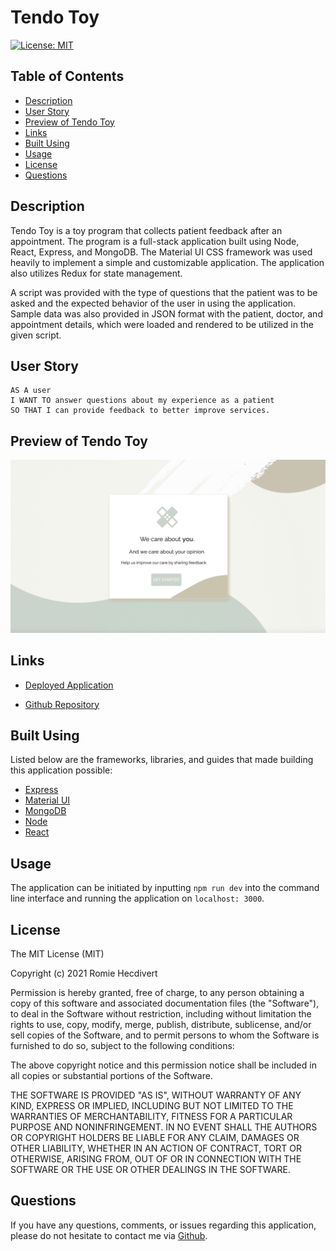 # Tendo Toy

[![License: MIT](https://img.shields.io/badge/License-MIT-yellow.svg)](https://opensource.org/licenses/MIT)

## Table of Contents

- [Description](#description)
- [User Story](#user-story)
- [Preview of Tendo Toy](#preview-of-tendo-toy)
- [Links](#links)
- [Built Using](#built-using)
- [Usage](#usage)
- [License](#license)
- [Questions](#questions)

## Description

Tendo Toy is a toy program that collects patient feedback after an appointment. The program is a full-stack application built using Node, React, Express, and MongoDB. The Material UI CSS framework was used heavily to implement a simple and customizable application. The application also utilizes Redux for state management.

A script was provided with the type of questions that the patient was to be asked and the expected behavior of the user in using the application. Sample data was also provided in JSON format with the patient, doctor, and appointment details, which were loaded and rendered to be utilized in the given script.

## User Story

```
AS A user
I WANT TO answer questions about my experience as a patient
SO THAT I can provide feedback to better improve services.
```

## Preview of Tendo Toy

![Tendo Toy Landing Page](assets/images/tendoToyLandingPage.png)

## Links

- [Deployed Application](https://tendo-toy.herokuapp.com)

- [Github Repository](https://github.com/rh9891/TendoToy)

## Built Using

Listed below are the frameworks, libraries, and guides that made building this application possible:

- [Express](https://expressjs.com/)
- [Material UI](https://mui.com/)
- [MongoDB](https://www.mongodb.com/what-is-mongodb)
- [Node](https://nodejs.org/en/about/)
- [React](https://reactjs.org/docs/getting-started.html)

## Usage

The application can be initiated by inputting `npm run dev` into the command line interface and running the application on `localhost: 3000`.

## License

The MIT License (MIT)

Copyright (c) 2021 Romie Hecdivert

Permission is hereby granted, free of charge, to any person obtaining a copy of this software and associated documentation files (the "Software"), to deal in the Software without restriction, including without limitation the rights to use, copy, modify, merge, publish, distribute, sublicense, and/or sell copies of the Software, and to permit persons to whom the Software is furnished to do so, subject to the following conditions:

The above copyright notice and this permission notice shall be included in all copies or substantial portions of the Software.

THE SOFTWARE IS PROVIDED "AS IS", WITHOUT WARRANTY OF ANY KIND, EXPRESS OR IMPLIED, INCLUDING BUT NOT LIMITED TO THE WARRANTIES OF MERCHANTABILITY, FITNESS FOR A PARTICULAR PURPOSE AND NONINFRINGEMENT. IN NO EVENT SHALL THE AUTHORS OR COPYRIGHT HOLDERS BE LIABLE FOR ANY CLAIM, DAMAGES OR OTHER LIABILITY, WHETHER IN AN ACTION OF CONTRACT, TORT OR OTHERWISE, ARISING FROM, OUT OF OR IN CONNECTION WITH THE SOFTWARE OR THE USE OR OTHER DEALINGS IN THE SOFTWARE.

## Questions

If you have any questions, comments, or issues regarding this application, please do not hesitate to contact me via [Github](https://github.com/rh9891).
